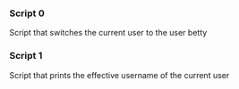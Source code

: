 ### Script 0
Script that switches the current user to the user betty
### Script 1
Script that prints the effective username of the current user
